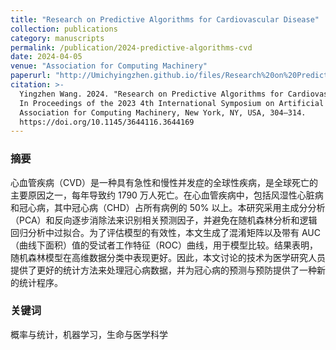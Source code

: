 ```yaml
---
title: "Research on Predictive Algorithms for Cardiovascular Disease"
collection: publications
category: manuscripts
permalink: /publication/2024-predictive-algorithms-cvd
date: 2024-04-05
venue: "Association for Computing Machinery"
paperurl: "http://Umichyingzhen.github.io/files/Research%20on%20Predictive%20Algorithms%20for%20Cardiovascular%20Disease.pdf"
citation: >-
  Yingzhen Wang. 2024. "Research on Predictive Algorithms for Cardiovascular Disease."
  In Proceedings of the 2023 4th International Symposium on Artificial Intelligence for Medicine Science (ISAIMS '23).
  Association for Computing Machinery, New York, NY, USA, 304–314.
  https://doi.org/10.1145/3644116.3644169
---
```


### 摘要
心血管疾病（CVD）是一种具有急性和慢性并发症的全球性疾病，是全球死亡的主要原因之一，每年导致约 1790 万人死亡。在心血管疾病中，包括风湿性心脏病和冠心病，其中冠心病（CHD）占所有病例的 50% 以上。本研究采用主成分分析（PCA）和反向逐步消除法来识别相关预测因子，并避免在随机森林分析和逻辑回归分析中过拟合。为了评估模型的有效性，本文生成了混淆矩阵以及带有 AUC（曲线下面积）值的受试者工作特征（ROC）曲线，用于模型比较。结果表明，随机森林模型在高维数据分类中表现更好。因此，本文讨论的技术为医学研究人员提供了更好的统计方法来处理冠心病数据，并为冠心病的预测与预防提供了一种新的统计程序。

### 关键词
概率与统计，机器学习，生命与医学科学

